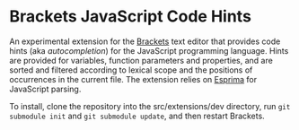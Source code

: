 Brackets JavaScript Code Hints
==============================

An experimental extension for the [Brackets](http://brackets.io) text editor that provides code hints (aka *autocompletion*) for the JavaScript programming language. Hints are provided for variables, function parameters and properties, and are sorted and filtered according to lexical scope and the positions of occurrences in the current file. 
The extension relies on [Esprima](http://esprima.org) for JavaScript parsing.

To install, clone the repository into the src/extensions/dev directory, run `git submodule init` and `git submodule update`, and then restart Brackets.
